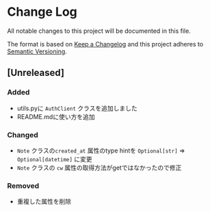 # Change Log
All notable changes to this project will be documented in this file.

The format is based on [Keep a Changelog](http://keepachangelog.com/)
and this project adheres to [Semantic Versioning](http://semver.org/).

## [Unreleased]
### Added

- utils.pyに `AuthClient` クラスを追加しました
- README.mdに使い方を追加

### Changed

- `Note` クラスの`created_at` 属性のtype hintを `Optional[str]` => `Optional[datetime]` に変更
- `Note` クラスの `cw` 属性の取得方法がgetではなかったので修正
 
### Removed

- 重複した属性を削除

